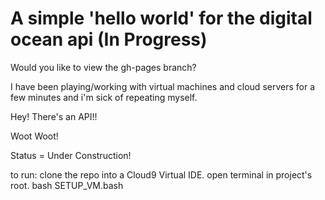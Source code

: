 # A simple 'hello world' for the digital ocean api (In Progress)

Would you like to view the gh-pages branch?

I have been playing/working with virtual machines and cloud servers for a few minutes and i'm sick of repeating myself.

Hey! There's an API!!

Woot Woot!

Status = Under Construction!

to run:
clone the repo into a Cloud9 Virtual IDE.
open terminal in project's root.
bash SETUP_VM.bash
